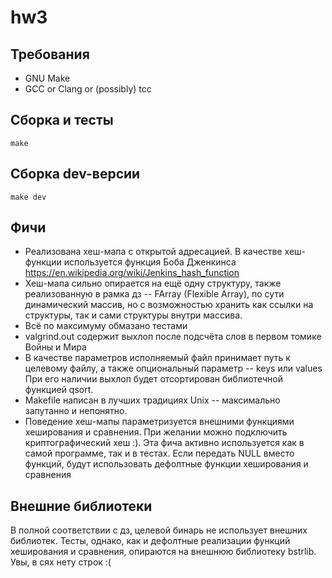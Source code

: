 # hw3

## Требования
* GNU Make
* GCC or Clang or (possibly) tcc

## Сборка и тесты
```
make
```
## Сборка dev-версии
```
make dev
``` 

## Фичи
* Реализована хеш-мапа с открытой адресацией. В качестве хеш-функции используется функция Боба Дженкинса https://en.wikipedia.org/wiki/Jenkins_hash_function
* Хеш-мапа сильно опирается на ещё одну структуру, также реализованную в рамка дз -- FArray (Flexible Array),
по сути динамический массив, но с возможностью хранить как ссылки на структуры, так и сами структуры внутри массива.
* Всё по максимуму обмазано тестами
* valgrind.out содержит выхлоп после подсчёта слов в первом томике Войны и Мира
* В качестве параметров исполняемый файл принимает путь к целевому файлу, а также опциональный параметр -- keys или values
При его наличии выхлоп будет отсортирован библиотечной функцией qsort.
* Makefile написан в лучших традициях Unix -- максимально запутанно и непонятно.
* Поведение хеш-мапы параметризуется внешними функциями хеширования и сравнения. При желании можно подключить криптографический хеш :).
Эта фича активно используется как в самой программе, так и в тестах. Если передать NULL вместо функций, будут использовать дефолтные
функции хеширования и сравнения

## Внешние библиотеки
В полной соответствии с дз, целевой бинарь не использует внешних библиотек.
Тесты, однако, как и дефолтные реализации функций хеширования и сравнения, опираются на внешнюю библиотеку bstrlib.
Увы, в сях нету строк :(

